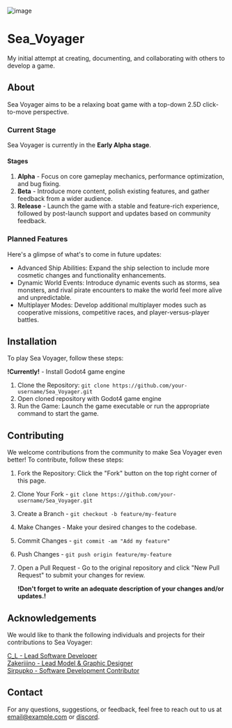 ![image](https://github.com/CL0001/Sea_Voyager/assets/140524028/87c8fd1b-5104-4e86-9e1a-58e321fce2a0)
# Sea_Voyager
My initial attempt at creating, documenting, and collaborating with others to develop a game.

## About
Sea Voyager aims to be a relaxing boat game with a top-down 2.5D click-to-move perspective.

### Current Stage
Sea Voyager is currently in the **Early Alpha stage**.
#### Stages
1. **Alpha** - Focus on core gameplay mechanics, performance optimization, and bug fixing.
2. **Beta** - Introduce more content, polish existing features, and gather feedback from a wider audience.
3. **Release** - Launch the game with a stable and feature-rich experience, followed by post-launch support and updates based on community feedback.

### Planned Features
Here's a glimpse of what's to come in future updates:
- Advanced Ship Abilities: Expand the ship selection to include more cosmetic changes and functionality enhancements.
- Dynamic World Events: Introduce dynamic events such as storms, sea monsters, and rival pirate encounters to make the world feel more alive and unpredictable.
- Multiplayer Modes: Develop additional multiplayer modes such as cooperative missions, competitive races, and player-versus-player battles.

## Installation
To play Sea Voyager, follow these steps:

**!Currently!** - Install Godot4 game engine
1. Clone the Repository: `git clone https://github.com/your-username/Sea_Voyager.git`
2. Open cloned repository with Godot4 game engine
3. Run the Game: Launch the game executable or run the appropriate command to start the game.

## Contributing
We welcome contributions from the community to make Sea Voyager even better! To contribute, follow these steps:

1. Fork the Repository: Click the "Fork" button on the top right corner of this page.
2. Clone Your Fork - `git clone https://github.com/your-username/Sea_Voyager.git`
3. Create a Branch - `git checkout -b feature/my-feature`
4. Make Changes - Make your desired changes to the codebase.
5. Commit Changes - `git commit -am "Add my feature"`
6. Push Changes - `git push origin feature/my-feature`
7. Open a Pull Request - Go to the original repository and click "New Pull Request" to submit your changes for review.

   **!Don't forget to write an adequate description of your changes and/or updates.!**

## Acknowledgements
We would like to thank the following individuals and projects for their contributions to Sea Voyager:

[C_L - Lead Software Developer](https://github.com/CL0001)  
[Zakeriiino - Lead Model & Graphic Designer](https://github.com/Zakeriiino)  
[Sirpupko - Software Development Contributor](https://github.com/sirpupko)  

## Contact
For any questions, suggestions, or feedback, feel free to reach out to us at [email@example.com]() or [discord](https://discord.gg/b7gG2waHwr).
